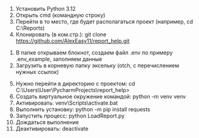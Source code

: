 1. Установить Python 3.12
2. Открыть cmd (командную строку)
3. Перейти в то место, где будет располагаться проект (например, cd C:\Reports\)
4. Клонировать (в ком.стр.): git clone https://github.com/AlexEasy11/report_help.git
  1) В папке открываем блокнот, создаем файл .env по примеру .env_example, заполняем данные
  2) Загрузить в корневую папку эксельку (otch, с перечислением нужных ссылок)
5. Нужно перейти в директорию с проектом: cd C:\Users\User\PycharmProjects\report_help>
6. Создать виртуальное окружение командой: python -m venv venv
7. Активировать: venv\Scripts\activate.bat
8. Выполнить установку: python -m pip install requests
9. Запустить процесс: python LoadReport.py
10. Дождаться выполнения
11. Деактивировать: deactivate
